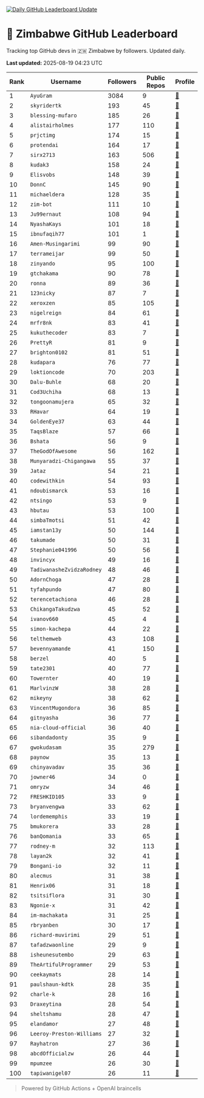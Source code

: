 [![Daily GitHub Leaderboard Update](https://github.com/bevennyamande/zim_leaderboard/actions/workflows/leaderboard.yml/badge.svg)](https://github.com/bevennyamande/zim_leaderboard/actions/workflows/leaderboard.yml)

# 🦍 Zimbabwe GitHub Leaderboard

Tracking top GitHub devs in 🇿🇼 Zimbabwe by followers. Updated daily.

<!-- START LEADERBOARD -->
**Last updated:** 2025-08-19 04:23 UTC  

| Rank | Username | Followers | Public Repos | Profile |
|------|----------|-----------|--------------|---------|
| 1 | `AyuGram` | 3084 | 9 | [🔗](https://github.com/AyuGram) |
| 2 | `skyridertk` | 193 | 45 | [🔗](https://github.com/skyridertk) |
| 3 | `blessing-mufaro` | 185 | 26 | [🔗](https://github.com/blessing-mufaro) |
| 4 | `alistairholmes` | 177 | 110 | [🔗](https://github.com/alistairholmes) |
| 5 | `prjctimg` | 174 | 15 | [🔗](https://github.com/prjctimg) |
| 6 | `protendai` | 164 | 17 | [🔗](https://github.com/protendai) |
| 7 | `sirx2713` | 163 | 506 | [🔗](https://github.com/sirx2713) |
| 8 | `kudak3` | 158 | 24 | [🔗](https://github.com/kudak3) |
| 9 | `Elisvobs` | 148 | 39 | [🔗](https://github.com/Elisvobs) |
| 10 | `DonnC` | 145 | 90 | [🔗](https://github.com/DonnC) |
| 11 | `michaeldera` | 128 | 35 | [🔗](https://github.com/michaeldera) |
| 12 | `zim-bot` | 111 | 10 | [🔗](https://github.com/zim-bot) |
| 13 | `Ju99ernaut` | 108 | 94 | [🔗](https://github.com/Ju99ernaut) |
| 14 | `NyashaKays` | 101 | 18 | [🔗](https://github.com/NyashaKays) |
| 15 | `ibnufaqih77` | 101 | 1 | [🔗](https://github.com/ibnufaqih77) |
| 16 | `Amen-Musingarimi` | 99 | 90 | [🔗](https://github.com/Amen-Musingarimi) |
| 17 | `terrameijar` | 99 | 50 | [🔗](https://github.com/terrameijar) |
| 18 | `zinyando` | 95 | 100 | [🔗](https://github.com/zinyando) |
| 19 | `gtchakama` | 90 | 78 | [🔗](https://github.com/gtchakama) |
| 20 | `ronna` | 89 | 36 | [🔗](https://github.com/ronna) |
| 21 | `123nicky` | 87 | 7 | [🔗](https://github.com/123nicky) |
| 22 | `xeroxzen` | 85 | 105 | [🔗](https://github.com/xeroxzen) |
| 23 | `nigelreign` | 84 | 61 | [🔗](https://github.com/nigelreign) |
| 24 | `mrfr8nk` | 83 | 41 | [🔗](https://github.com/mrfr8nk) |
| 25 | `kukuthecoder` | 83 | 7 | [🔗](https://github.com/kukuthecoder) |
| 26 | `PrettyR` | 81 | 9 | [🔗](https://github.com/PrettyR) |
| 27 | `brighton0102` | 81 | 51 | [🔗](https://github.com/brighton0102) |
| 28 | `kudapara` | 76 | 77 | [🔗](https://github.com/kudapara) |
| 29 | `loktioncode` | 70 | 203 | [🔗](https://github.com/loktioncode) |
| 30 | `Dalu-Buhle` | 68 | 20 | [🔗](https://github.com/Dalu-Buhle) |
| 31 | `Cod3Uchiha` | 68 | 13 | [🔗](https://github.com/Cod3Uchiha) |
| 32 | `tongoonamujera` | 65 | 32 | [🔗](https://github.com/tongoonamujera) |
| 33 | `RHavar` | 64 | 19 | [🔗](https://github.com/RHavar) |
| 34 | `GoldenEye37` | 63 | 44 | [🔗](https://github.com/GoldenEye37) |
| 35 | `TaqsBlaze` | 57 | 66 | [🔗](https://github.com/TaqsBlaze) |
| 36 | `Bshata` | 56 | 9 | [🔗](https://github.com/Bshata) |
| 37 | `TheGodOfAwesome` | 56 | 162 | [🔗](https://github.com/TheGodOfAwesome) |
| 38 | `Munyaradzi-Chigangawa` | 55 | 37 | [🔗](https://github.com/Munyaradzi-Chigangawa) |
| 39 | `Jataz` | 54 | 21 | [🔗](https://github.com/Jataz) |
| 40 | `codewithkin` | 54 | 93 | [🔗](https://github.com/codewithkin) |
| 41 | `ndoubismarck` | 53 | 16 | [🔗](https://github.com/ndoubismarck) |
| 42 | `ntsingo` | 53 | 9 | [🔗](https://github.com/ntsingo) |
| 43 | `hbutau` | 53 | 100 | [🔗](https://github.com/hbutau) |
| 44 | `simbaTmotsi` | 51 | 42 | [🔗](https://github.com/simbaTmotsi) |
| 45 | `iamstan13y` | 50 | 144 | [🔗](https://github.com/iamstan13y) |
| 46 | `takumade` | 50 | 31 | [🔗](https://github.com/takumade) |
| 47 | `Stephanie041996` | 50 | 56 | [🔗](https://github.com/Stephanie041996) |
| 48 | `invincyx` | 49 | 16 | [🔗](https://github.com/invincyx) |
| 49 | `TadiwanasheZvidzaRodney` | 48 | 46 | [🔗](https://github.com/TadiwanasheZvidzaRodney) |
| 50 | `AdornChoga` | 47 | 28 | [🔗](https://github.com/AdornChoga) |
| 51 | `tyfahpundo` | 47 | 80 | [🔗](https://github.com/tyfahpundo) |
| 52 | `terencetachiona` | 46 | 28 | [🔗](https://github.com/terencetachiona) |
| 53 | `ChikangaTakudzwa` | 45 | 52 | [🔗](https://github.com/ChikangaTakudzwa) |
| 54 | `ivanov660` | 45 | 4 | [🔗](https://github.com/ivanov660) |
| 55 | `simon-kachepa` | 44 | 22 | [🔗](https://github.com/simon-kachepa) |
| 56 | `telthemweb` | 43 | 108 | [🔗](https://github.com/telthemweb) |
| 57 | `bevennyamande` | 41 | 150 | [🔗](https://github.com/bevennyamande) |
| 58 | `berzel` | 40 | 5 | [🔗](https://github.com/berzel) |
| 59 | `tate2301` | 40 | 77 | [🔗](https://github.com/tate2301) |
| 60 | `Towernter` | 40 | 19 | [🔗](https://github.com/Towernter) |
| 61 | `MarlvinzW` | 38 | 28 | [🔗](https://github.com/MarlvinzW) |
| 62 | `mikeyny` | 38 | 62 | [🔗](https://github.com/mikeyny) |
| 63 | `VincentMugondora` | 36 | 85 | [🔗](https://github.com/VincentMugondora) |
| 64 | `gitnyasha` | 36 | 77 | [🔗](https://github.com/gitnyasha) |
| 65 | `nia-cloud-official` | 36 | 40 | [🔗](https://github.com/nia-cloud-official) |
| 66 | `sibandadonty` | 35 | 9 | [🔗](https://github.com/sibandadonty) |
| 67 | `gwokudasam` | 35 | 279 | [🔗](https://github.com/gwokudasam) |
| 68 | `paynow` | 35 | 13 | [🔗](https://github.com/paynow) |
| 69 | `chinyavadav` | 35 | 36 | [🔗](https://github.com/chinyavadav) |
| 70 | `jowner46` | 34 | 0 | [🔗](https://github.com/jowner46) |
| 71 | `omryzw` | 34 | 46 | [🔗](https://github.com/omryzw) |
| 72 | `FRESHKID105` | 33 | 9 | [🔗](https://github.com/FRESHKID105) |
| 73 | `bryanvengwa` | 33 | 62 | [🔗](https://github.com/bryanvengwa) |
| 74 | `lordememphis` | 33 | 19 | [🔗](https://github.com/lordememphis) |
| 75 | `bmukorera` | 33 | 28 | [🔗](https://github.com/bmukorera) |
| 76 | `banQomania` | 33 | 65 | [🔗](https://github.com/banQomania) |
| 77 | `rodney-m` | 32 | 113 | [🔗](https://github.com/rodney-m) |
| 78 | `layan2k` | 32 | 41 | [🔗](https://github.com/layan2k) |
| 79 | `Bongani-io` | 32 | 11 | [🔗](https://github.com/Bongani-io) |
| 80 | `alecmus` | 31 | 38 | [🔗](https://github.com/alecmus) |
| 81 | `Henrix06` | 31 | 18 | [🔗](https://github.com/Henrix06) |
| 82 | `tsitsiflora` | 31 | 30 | [🔗](https://github.com/tsitsiflora) |
| 83 | `Ngonie-x` | 31 | 42 | [🔗](https://github.com/Ngonie-x) |
| 84 | `im-machakata` | 31 | 25 | [🔗](https://github.com/im-machakata) |
| 85 | `rbryanben` | 30 | 17 | [🔗](https://github.com/rbryanben) |
| 86 | `richard-muvirimi` | 29 | 51 | [🔗](https://github.com/richard-muvirimi) |
| 87 | `tafadzwaonline` | 29 | 9 | [🔗](https://github.com/tafadzwaonline) |
| 88 | `isheunesutembo` | 29 | 63 | [🔗](https://github.com/isheunesutembo) |
| 89 | `TheArtifulProgrammer` | 29 | 53 | [🔗](https://github.com/TheArtifulProgrammer) |
| 90 | `ceekaymats` | 28 | 14 | [🔗](https://github.com/ceekaymats) |
| 91 | `paulshaun-kdtk` | 28 | 35 | [🔗](https://github.com/paulshaun-kdtk) |
| 92 | `charle-k` | 28 | 16 | [🔗](https://github.com/charle-k) |
| 93 | `Draxeytina` | 28 | 54 | [🔗](https://github.com/Draxeytina) |
| 94 | `sheltshamu` | 28 | 47 | [🔗](https://github.com/sheltshamu) |
| 95 | `elandamor` | 27 | 48 | [🔗](https://github.com/elandamor) |
| 96 | `Leeroy-Preston-Williams` | 27 | 32 | [🔗](https://github.com/Leeroy-Preston-Williams) |
| 97 | `Rayhatron` | 27 | 36 | [🔗](https://github.com/Rayhatron) |
| 98 | `abcdOfficialzw` | 26 | 44 | [🔗](https://github.com/abcdOfficialzw) |
| 99 | `mpumzee` | 26 | 30 | [🔗](https://github.com/mpumzee) |
| 100 | `tapiwanigel07` | 26 | 11 | [🔗](https://github.com/tapiwanigel07) |
<!-- END LEADERBOARD -->

> Powered by GitHub Actions + OpenAI braincells
